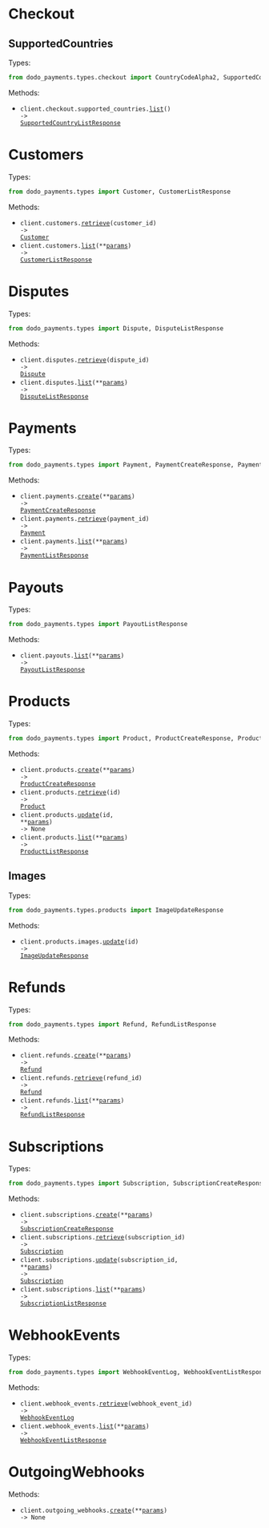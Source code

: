 # Checkout

## SupportedCountries

Types:

```python
from dodo_payments.types.checkout import CountryCodeAlpha2, SupportedCountryListResponse
```

Methods:

- <code title="get /checkout/supported_countries">client.checkout.supported_countries.<a href="./src/dodo_payments/resources/checkout/supported_countries.py">list</a>() -> <a href="./src/dodo_payments/types/checkout/supported_country_list_response.py">SupportedCountryListResponse</a></code>

# Customers

Types:

```python
from dodo_payments.types import Customer, CustomerListResponse
```

Methods:

- <code title="get /customers/{customer_id}">client.customers.<a href="./src/dodo_payments/resources/customers.py">retrieve</a>(customer_id) -> <a href="./src/dodo_payments/types/customer.py">Customer</a></code>
- <code title="get /customers">client.customers.<a href="./src/dodo_payments/resources/customers.py">list</a>(\*\*<a href="src/dodo_payments/types/customer_list_params.py">params</a>) -> <a href="./src/dodo_payments/types/customer_list_response.py">CustomerListResponse</a></code>

# Disputes

Types:

```python
from dodo_payments.types import Dispute, DisputeListResponse
```

Methods:

- <code title="get /disputes/{dispute_id}">client.disputes.<a href="./src/dodo_payments/resources/disputes.py">retrieve</a>(dispute_id) -> <a href="./src/dodo_payments/types/dispute.py">Dispute</a></code>
- <code title="get /disputes">client.disputes.<a href="./src/dodo_payments/resources/disputes.py">list</a>(\*\*<a href="src/dodo_payments/types/dispute_list_params.py">params</a>) -> <a href="./src/dodo_payments/types/dispute_list_response.py">DisputeListResponse</a></code>

# Payments

Types:

```python
from dodo_payments.types import Payment, PaymentCreateResponse, PaymentListResponse
```

Methods:

- <code title="post /payments">client.payments.<a href="./src/dodo_payments/resources/payments.py">create</a>(\*\*<a href="src/dodo_payments/types/payment_create_params.py">params</a>) -> <a href="./src/dodo_payments/types/payment_create_response.py">PaymentCreateResponse</a></code>
- <code title="get /payments/{payment_id}">client.payments.<a href="./src/dodo_payments/resources/payments.py">retrieve</a>(payment_id) -> <a href="./src/dodo_payments/types/payment.py">Payment</a></code>
- <code title="get /payments">client.payments.<a href="./src/dodo_payments/resources/payments.py">list</a>(\*\*<a href="src/dodo_payments/types/payment_list_params.py">params</a>) -> <a href="./src/dodo_payments/types/payment_list_response.py">PaymentListResponse</a></code>

# Payouts

Types:

```python
from dodo_payments.types import PayoutListResponse
```

Methods:

- <code title="get /payouts">client.payouts.<a href="./src/dodo_payments/resources/payouts.py">list</a>(\*\*<a href="src/dodo_payments/types/payout_list_params.py">params</a>) -> <a href="./src/dodo_payments/types/payout_list_response.py">PayoutListResponse</a></code>

# Products

Types:

```python
from dodo_payments.types import Product, ProductCreateResponse, ProductListResponse
```

Methods:

- <code title="post /products">client.products.<a href="./src/dodo_payments/resources/products/products.py">create</a>(\*\*<a href="src/dodo_payments/types/product_create_params.py">params</a>) -> <a href="./src/dodo_payments/types/product_create_response.py">ProductCreateResponse</a></code>
- <code title="get /products/{id}">client.products.<a href="./src/dodo_payments/resources/products/products.py">retrieve</a>(id) -> <a href="./src/dodo_payments/types/product.py">Product</a></code>
- <code title="patch /products/{id}">client.products.<a href="./src/dodo_payments/resources/products/products.py">update</a>(id, \*\*<a href="src/dodo_payments/types/product_update_params.py">params</a>) -> None</code>
- <code title="get /products">client.products.<a href="./src/dodo_payments/resources/products/products.py">list</a>(\*\*<a href="src/dodo_payments/types/product_list_params.py">params</a>) -> <a href="./src/dodo_payments/types/product_list_response.py">ProductListResponse</a></code>

## Images

Types:

```python
from dodo_payments.types.products import ImageUpdateResponse
```

Methods:

- <code title="put /products/{id}/images">client.products.images.<a href="./src/dodo_payments/resources/products/images.py">update</a>(id) -> <a href="./src/dodo_payments/types/products/image_update_response.py">ImageUpdateResponse</a></code>

# Refunds

Types:

```python
from dodo_payments.types import Refund, RefundListResponse
```

Methods:

- <code title="post /refunds">client.refunds.<a href="./src/dodo_payments/resources/refunds.py">create</a>(\*\*<a href="src/dodo_payments/types/refund_create_params.py">params</a>) -> <a href="./src/dodo_payments/types/refund.py">Refund</a></code>
- <code title="get /refunds/{refund_id}">client.refunds.<a href="./src/dodo_payments/resources/refunds.py">retrieve</a>(refund_id) -> <a href="./src/dodo_payments/types/refund.py">Refund</a></code>
- <code title="get /refunds">client.refunds.<a href="./src/dodo_payments/resources/refunds.py">list</a>(\*\*<a href="src/dodo_payments/types/refund_list_params.py">params</a>) -> <a href="./src/dodo_payments/types/refund_list_response.py">RefundListResponse</a></code>

# Subscriptions

Types:

```python
from dodo_payments.types import Subscription, SubscriptionCreateResponse, SubscriptionListResponse
```

Methods:

- <code title="post /subscriptions">client.subscriptions.<a href="./src/dodo_payments/resources/subscriptions.py">create</a>(\*\*<a href="src/dodo_payments/types/subscription_create_params.py">params</a>) -> <a href="./src/dodo_payments/types/subscription_create_response.py">SubscriptionCreateResponse</a></code>
- <code title="get /subscriptions/{subscription_id}">client.subscriptions.<a href="./src/dodo_payments/resources/subscriptions.py">retrieve</a>(subscription_id) -> <a href="./src/dodo_payments/types/subscription.py">Subscription</a></code>
- <code title="patch /subscriptions/{subscription_id}">client.subscriptions.<a href="./src/dodo_payments/resources/subscriptions.py">update</a>(subscription_id, \*\*<a href="src/dodo_payments/types/subscription_update_params.py">params</a>) -> <a href="./src/dodo_payments/types/subscription.py">Subscription</a></code>
- <code title="get /subscriptions">client.subscriptions.<a href="./src/dodo_payments/resources/subscriptions.py">list</a>(\*\*<a href="src/dodo_payments/types/subscription_list_params.py">params</a>) -> <a href="./src/dodo_payments/types/subscription_list_response.py">SubscriptionListResponse</a></code>

# WebhookEvents

Types:

```python
from dodo_payments.types import WebhookEventLog, WebhookEventListResponse
```

Methods:

- <code title="get /webhook_events/{webhook_event_id}">client.webhook_events.<a href="./src/dodo_payments/resources/webhook_events.py">retrieve</a>(webhook_event_id) -> <a href="./src/dodo_payments/types/webhook_event_log.py">WebhookEventLog</a></code>
- <code title="get /webhook_events">client.webhook_events.<a href="./src/dodo_payments/resources/webhook_events.py">list</a>(\*\*<a href="src/dodo_payments/types/webhook_event_list_params.py">params</a>) -> <a href="./src/dodo_payments/types/webhook_event_list_response.py">WebhookEventListResponse</a></code>

# OutgoingWebhooks

Methods:

- <code title="post /your-webhook-url">client.outgoing_webhooks.<a href="./src/dodo_payments/resources/outgoing_webhooks.py">create</a>(\*\*<a href="src/dodo_payments/types/outgoing_webhook_create_params.py">params</a>) -> None</code>
